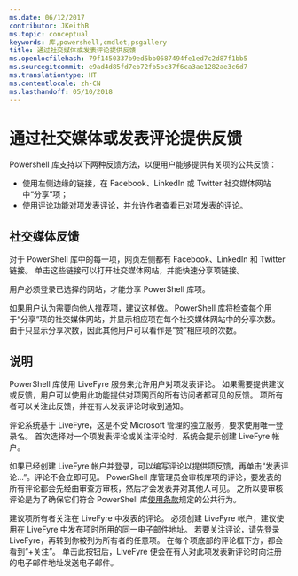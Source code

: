 ```yaml
---
ms.date: 06/12/2017
contributor: JKeithB
ms.topic: conceptual
keywords: 库,powershell,cmdlet,psgallery
title: 通过社交媒体或发表评论提供反馈
ms.openlocfilehash: 79f1450337b9ed5bb0687494fe1ed7c2d87f1bb5
ms.sourcegitcommit: e9ad4d85fd7eb72fb5bc37f6ca3ae1282ae3c6d7
ms.translationtype: HT
ms.contentlocale: zh-CN
ms.lasthandoff: 05/10/2018
---
```

# <a name="providing-feedback-via-social-media-or-comments"></a>通过社交媒体或发表评论提供反馈

Powershell 库支持以下两种反馈方法，以便用户能够提供有关项的公共反馈：

- 使用左侧边缘的链接，在 Facebook、LinkedIn 或 Twitter 社交媒体网站中“分享”项；
- 使用评论功能对项发表评论，并允许作者查看已对项发表的评论。

## <a name="social-media-feedback"></a>社交媒体反馈

对于 PowerShell 库中的每一项，网页左侧都有 Facebook、LinkedIn 和 Twitter 链接。
单击这些链接可以打开社交媒体网站，并能快速分享项链接。

用户必须登录已选择的网站，才能分享 PowerShell 库项。

如果用户认为需要向他人推荐项，建议这样做。
PowerShell 库将检查每个用于“分享”项的社交媒体网站，并显示相应项在每个社交媒体网站中的分享次数。
由于只显示分享次数，因此其他用户可以看作是“赞”相应项的次数。


## <a name="comments"></a>说明

PowerShell 库使用 LiveFyre 服务来允许用户对项发表评论。
如果需要提供建议或反馈，用户可以使用此功能提供对项网页的所有访问者都可见的反馈。
项所有者可以关注此反馈，并在有人发表评论时收到通知。

评论系统基于 LiveFyre，这是不受 Microsoft 管理的独立服务，要求使用唯一登录名。
首次选择对一个项发表评论或关注评论时，系统会提示创建 LiveFyre 帐户。

如果已经创建 LiveFyre 帐户并登录，可以编写评论以提供项反馈，再单击“发表评论...”。评论不会立即可见。
PowerShell 库管理员会审核库项的评论，要发表的所有评论都会先经由审查方审核，然后才会发表并对其他人可见。
之所以要审核评论是为了确保它们符合 PowerShell 库[使用条款](https://www.powershellgallery.com/policies/Terms)规定的公共行为。

建议项所有者关注在 LiveFyre 中发表的评论。
必须创建 LiveFyre 帐户，建议使用在 LiveFyre 中发布项时所用的同一电子邮件地址。
若要关注评论，请先登录 LiveFyre，再转到你被列为所有者的任意项。
在每个项底部的评论框下方，都会看到“+关注”。
单击此按钮后，LiveFyre 便会在有人对此项发表新评论时向注册的电子邮件地址发送电子邮件。